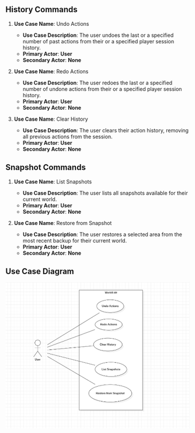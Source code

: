 ## **History Commands**

1. **Use Case Name**: Undo Actions

   - **Use Case Description**: The user undoes the last or a specified number of past actions from their or a specified player session history.
   - **Primary Actor**: **User**
   - **Secondary Actor**: **None**

2. **Use Case Name**: Redo Actions

   - **Use Case Description**: The user redoes the last or a specified number of undone actions from their or a specified player session history.
   - **Primary Actor**: **User**
   - **Secondary Actor**: **None**
   
3. **Use Case Name**: Clear History

   - **Use Case Description**: The user clears their action history, removing all previous actions from the session.
   - **Primary Actor**: **User**
   - **Secondary Actor**: **None**

## **Snapshot Commands**

1. **Use Case Name**: List Snapshots

   - **Use Case Description**: The user lists all snapshots available for their current world.
   - **Primary Actor**: **User**
   - **Secondary Actor**: **None**

2. **Use Case Name**: Restore from Snapshot

   - **Use Case Description**: The user restores a selected area from the most recent backup for their current world.
   - **Primary Actor**: **User**
   - **Secondary Actor**: **None**


## **Use Case Diagram**

![diagram](diagram.png)